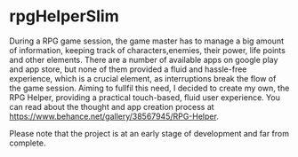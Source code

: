 # rpgHelperSlim

During a RPG game session, the game master has to manage a big amount of information, keeping track of characters,enemies, their power, life points and other elements.  There are a number of available apps on google play and app store, but none of them provided a fluid and hassle-free experience, which is a crucial element, as interruptions break the flow of the game session. Aiming to fullfil this need, I decided to create my own, the RPG Helper, providing a practical touch-based, fluid user experience. You can read about the thought and app creation process at https://www.behance.net/gallery/38567945/RPG-Helper.

Please note that the project is at an early stage of development and far from complete.
